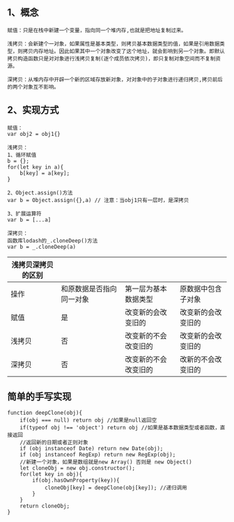 1、概念
------
```
赋值：只是在栈中新建一个变量，指向同一个堆内存,也就是把地址复制过来。

浅拷贝：会新建个一对象，如果属性是基本类型，则拷贝基本数据类型的值，如果是引用数据类型，则拷贝内存地址。因此如果其中一个对象改变了这个地址，就会影响到另一个对象。即默认拷贝构造函数只是对对象进行浅拷贝复制(逐个成员依次拷贝)，即只复制对象空间而不复制资源。

深拷贝：从堆内存中开辟一个新的区域存放新对象，对对象中的子对象进行递归拷贝,拷贝前后的两个对象互不影响。
```
2、实现方式
------
```
赋值：
var obj2 = obj1{}

浅拷贝：
1、循环赋值
b = {};               
for(let key in a){
    b[key] = a[key];
} 

2、Object.assign()方法
var b = Object.assign({},a) // 注意：当obj1只有一层时，是深拷贝

3、扩展运算符
var b = [...a]

深拷贝：
函数库lodash的_.cloneDeep()方法
var b = _.cloneDeep(a)
```

| 浅拷贝深拷贝的区别 |                          |                      |                    |
| ------------------ | ------------------------ | -------------------- | ------------------ |
| 操作             | 和原数据是否指向同一对象 | 第一层为基本数据类型 | 原数据中包含子对象 |
| 赋值             | 是                      | 改变新的会改变旧的 | 改变新的会改变旧的 |
| 浅拷贝          | 否                      | 改变新的不会改变旧的 | 改变新的会改变旧的    |
| 深拷贝          | 否                      | 改变新的不会改变旧的   | 改新的不会改变旧的 |

简单的手写实现
------
```
function deepClone(obj){
	if(obj === null) return obj //如果是null返回空
	if(typeof obj !== 'object') return obj //如果是基本数据类型或者函数，直接返回
	//返回新的日期或者正则对象
	if (obj instanceof Date) return new Date(obj);
	if (obj instanceof RegExp) return new RegExp(obj);
	//新建一个对象，如果是数组就是new Array() 否则是 new Object()
	let cloneObj = new obj.constructor();
	for(let key in obj){
		if(obj.hasOwnProperty(key)){
			cloneObj[key] = deepClone(obj[key]); //递归调用
		}
	}
	return cloneObj;
}
```
